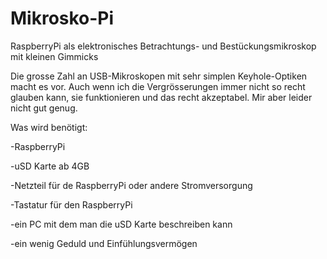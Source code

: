 # Mikrosko-Pi
RaspberryPi als elektronisches Betrachtungs- und Bestückungsmikroskop mit kleinen Gimmicks 

Die grosse Zahl an USB-Mikroskopen mit sehr simplen Keyhole-Optiken macht es vor. Auch wenn ich die Vergrösserungen immer nicht so recht glauben kann, sie funktionieren und das recht akzeptabel. Mir aber leider nicht gut genug.

Was wird benötigt:

-RaspberryPi 

-uSD Karte ab 4GB

-Netzteil für de RaspberryPi oder andere Stromversorgung

-Tastatur für den RaspberryPi

-ein PC mit dem man die uSD Karte beschreiben kann

-ein wenig Geduld und Einfühlungsvermögen

